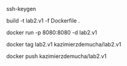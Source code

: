 ssh-keygen
 
build -t lab2.v1 -f Dockerfile .

docker run -p 8080:8080 -d lab2.v1
 
docker tag lab2.v1 kazimierzdemucha/lab2.v1
 
docker push kazimierzdemucha/lab2.v1